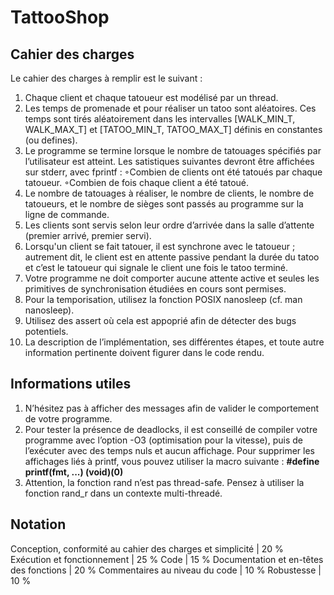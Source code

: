# TattooShop

Cahier des charges
------------------

Le cahier des charges à remplir est le suivant :
1. Chaque client et chaque tatoueur est modélisé par un thread.
2. Les temps de promenade et pour réaliser un tatoo sont aléatoires. Ces temps sont tirés aléatoirement dans les intervalles [WALK_MIN_T, WALK_MAX_T] et [TATOO_MIN_T, TATOO_MAX_T] définis en constantes (ou defines).
3. Le programme se termine lorsque le nombre de tatouages spécifiés par l’utilisateur est atteint. Les satistiques suivantes devront être affichées sur stderr, avec fprintf :
  ◦Combien de clients ont été tatoués par chaque tatoueur.
  ◦Combien de fois chaque client a été tatoué.
4. Le nombre de tatouages à réaliser, le nombre de clients, le nombre de tatoueurs, et le nombre de sièges sont passés au programme sur la ligne de commande.
5. Les clients sont servis selon leur ordre d’arrivée dans la salle d’attente (premier arrivé, premier servi).
6. Lorsqu'un client se fait tatouer, il est synchrone avec le tatoueur ; autrement dit, le client est en attente passive pendant la durée du tatoo et c’est le tatoueur qui signale le client une fois le tatoo terminé.
7. Votre programme ne doit comporter aucune attente active et seules les primitives de synchronisation étudiées en cours sont permises.
8. Pour la temporisation, utilisez la fonction POSIX nanosleep (cf. man nanosleep).
9. Utilisez des assert où cela est appoprié afin de détecter des bugs potentiels.
10. La description de l’implémentation, ses différentes étapes, et toute autre information pertinente doivent figurer dans le code rendu.

Informations utiles 
-------------------

1. N’hésitez pas à afficher des messages afin de valider le comportement de votre programme.
2. Pour tester la présence de deadlocks, il est conseillé de compiler votre programme avec l’option -O3  (optimisation pour la vitesse), puis de l’exécuter avec des temps nuls et aucun affichage. Pour supprimer les affichages liés à printf, vous pouvez utiliser la macro suivante :  **#define printf(fmt, ...) (void)(0)**
3. Attention, la fonction rand n’est pas thread-safe. Pensez à utiliser la fonction rand_r dans un contexte multi-threadé.

Notation
--------

Conception, conformité au cahier des charges et simplicité  |  20 %
Exécution et fonctionnement                                 |  25 %
Code                                                        |  15 %
Documentation et en-têtes des fonctions                     |  20 %
Commentaires au niveau du code                              |  10 %
Robustesse                                                  |  10 %

